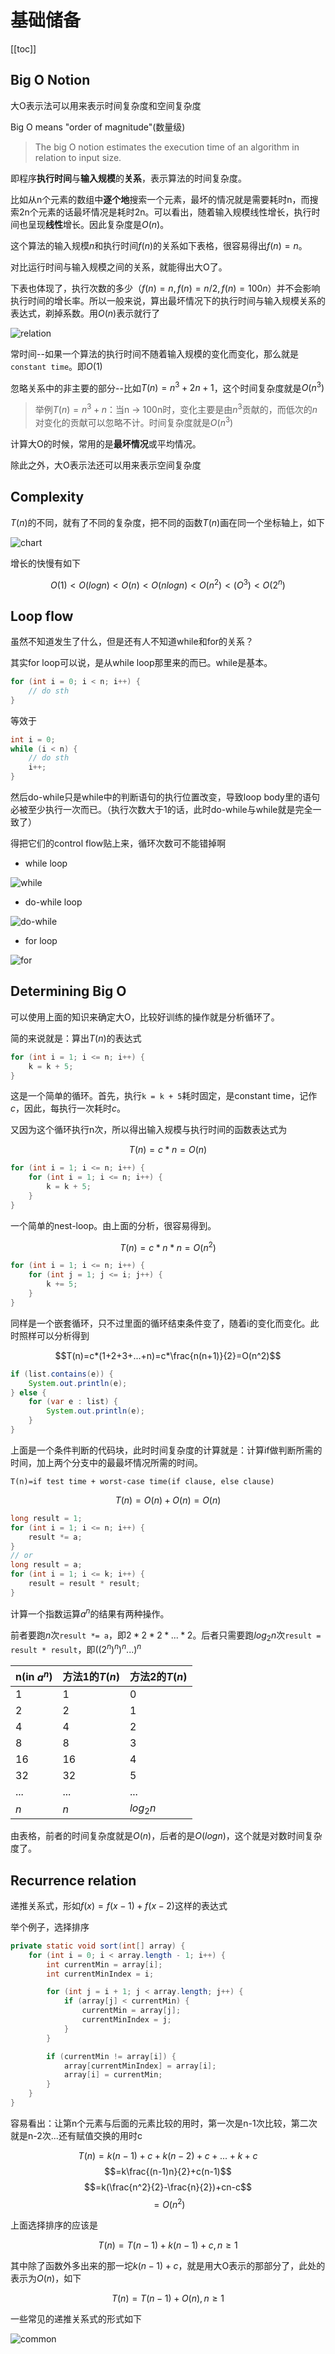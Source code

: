 # 基础储备

[[toc]]

## Big O Notion

大O表示法可以用来表示时间复杂度和空间复杂度

Big O means "order of magnitude"(数量级)

> The big O notion estimates the execution time of an algorithm in relation to input size.

即程序**执行时间**与**输入规模**的**关系**，表示算法的时间复杂度。

比如从n个元素的数组中**逐个地**搜索一个元素，最坏的情况就是需要耗时n，而搜索2n个元素的话最坏情况是耗时2n。可以看出，随着输入规模线性增长，执行时间也呈现**线性**增长。因此复杂度是$O(n)$。

这个算法的输入规模$n$和执行时间$f(n)$的关系如下表格，很容易得出$f(n)=n$。

对比运行时间与输入规模之间的关系，就能得出大O了。

下表也体现了，执行次数的多少（$f(n)=n,f(n)=n/2,f(n)=100n$）并不会影响执行时间的增长率。所以一般来说，算出最坏情况下的执行时间与输入规模关系的表达式，剃掉系数。用$O(n)$表示就行了

![relation](./images/relation_size_and_execution_time.png)

常时间--如果一个算法的执行时间不随着输入规模的变化而变化，那么就是`constant time`。即$O(1)$

忽略关系中的非主要的部分--比如$T(n)=n^3+2n+1$，这个时间复杂度就是$O(n^3)$

> 举例$T(n)=n^3+n$：当n -> 100n时，变化主要是由$n^3$贡献的，而低次的$n$对变化的贡献可以忽略不计。时间复杂度就是$O(n^3)$

计算大O的时候，常用的是**最坏情况**或平均情况。

除此之外，大O表示法还可以用来表示空间复杂度

## Complexity

$T(n)$的不同，就有了不同的复杂度，把不同的函数$T(n)$画在同一个坐标轴上，如下

![chart](./images/chart_input_time.png)

增长的快慢有如下

$$O(1)<O(logn)<O(n)<O(n logn)<O(n^2)<(O^3)<O(2^n)$$

## Loop flow

虽然不知道发生了什么，但是还有人不知道while和for的关系？

其实for loop可以说，是从while loop那里来的而已。while是基本。

``` java
for (int i = 0; i < n; i++) {
    // do sth
}
```

等效于

``` java
int i = 0;
while (i < n) {
    // do sth
    i++;
}
```

然后do-while只是while中的判断语句的执行位置改变，导致loop body里的语句必被至少执行一次而已。（执行次数大于1的话，此时do-while与while就是完全一致了）

得把它们的control flow贴上来，循环次数可不能错掉啊

- while loop

![while](./images/while.png)

- do-while loop

![do-while](./images/do_while.png)

- for loop

![for](./images/for.png)

## Determining Big O

可以使用上面的知识来确定大O，比较好训练的操作就是分析循环了。

简的来说就是：算出$T(n)$的表达式

``` java
for (int i = 1; i <= n; i++) {
    k = k + 5;
}
```

这是一个简单的循环。首先，执行`k = k + 5`耗时固定，是constant time，记作$c$，因此，每执行一次耗时$c$。

又因为这个循环执行n次，所以得出输入规模与执行时间的函数表达式为

$$T(n)=c*n=O(n)$$

``` java
for (int i = 1; i <= n; i++) {
    for (int i = 1; i <= n; i++) {
        k = k + 5;
    }
}
```

一个简单的nest-loop。由上面的分析，很容易得到。

$$T(n)=c*n*n=O(n^2)$$

``` java
for (int i = 1; i <= n; i++) {
    for (int j = 1; j <= i; j++) {
        k += 5;
    }
}
```

同样是一个嵌套循环，只不过里面的循环结束条件变了，随着i的变化而变化。此时照样可以分析得到

$$T(n)=c*(1+2+3+...+n)=c*\frac{n(n+1)}{2}=O(n^2)$$

``` java
if (list.contains(e)) {
    System.out.println(e);
} else {
    for (var e : list) {
        System.out.println(e);
    }
}
```

上面是一个条件判断的代码块，此时时间复杂度的计算就是：计算if做判断所需的时间，加上两个分支中的最最坏情况所需的时间。

`T(n)=if test time + worst-case time(if clause, else clause)`

$$T(n)=O(n)+O(n)=O(n)$$

``` java
long result = 1;
for (int i = 1; i <= n; i++) {
    result *= a;
}
// or
long result = a;
for (int i = 1; i <= k; i++) {
    result = result * result;
}
```

计算一个指数运算$a^n$的结果有两种操作。

前者要跑$n$次`result *= a`，即$2*2*2*...*2$。后者只需要跑$log_{2}n$次`result = result * result`，即$((2^n)^n)^n...)^n$

|n(in $a^n$)|方法1的$T(n)$|方法2的$T(n)$
|--|--|--
|1|1|0
|2|2|1
|4|4|2
|8|8|3
|16|16|4
|32|32|5
|...|...|...
|$n$|$n$|$log_{2}n$

由表格，前者的时间复杂度就是$O(n)$，后者的是$O(log n)$，这个就是对数时间复杂度了。

## Recurrence relation

递推关系式，形如$f(x)=f(x-1)+f(x-2)$这样的表达式

举个例子，选择排序

``` java
private static void sort(int[] array) {
    for (int i = 0; i < array.length - 1; i++) {
        int currentMin = array[i];
        int currentMinIndex = i;

        for (int j = i + 1; j < array.length; j++) {
            if (array[j] < currentMin) {
                currentMin = array[j];
                currentMinIndex = j;
            }
        }

        if (currentMin != array[i]) {
            array[currentMinIndex] = array[i];
            array[i] = currentMin;
        }
    }
}
```

容易看出：让第n个元素与后面的元素比较的用时，第一次是n-1次比较，第二次就是n-2次...还有赋值交换的用时c

$$T(n)=k(n-1)+c+k(n-2)+c+...+k+c$$
$$=k\frac{(n-1)n}{2}+c(n-1)$$
$$=k(\frac{n^2}{2}-\frac{n}{2})+cn-c$$
$$=O(n^2)$$

上面选择排序的应该是

$$T(n)=T(n-1)+k(n-1)+c,n\geq 1$$

其中除了函数外多出来的那一坨$k(n-1)+c$，就是用大O表示的那部分了，此处的表示为$O(n)$，如下

$$T(n)=T(n-1)+O(n),n\geq 1$$

一些常见的递推关系式的形式如下

![common](./images/common_recurrence_function.png)
